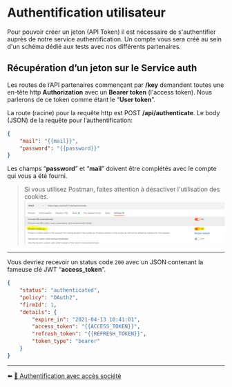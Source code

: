 # Authentification utilisateur

Pour pouvoir créer un jeton (API Token) il est nécessaire de s'authentifier auprès de notre service authentification. Un compte vous sera créé au sein d'un schéma dédié aux tests avec nos différents partenaires.

## Récupération d’un jeton sur le Service auth

Les routes de l’API partenaires commençant par **/key** demandent toutes une en-tête http **Authorization** avec un **Bearer token** (l'access token). Nous parlerons de ce token comme étant le “**User token**”.

La route (racine) pour la requête http est POST **/api/authenticate**. Le body (JSON) de la requête pour l’authentification:
```json
{
    "mail": "{{mail}}",
    "password": "{{password}}"
}
```

Les champs “**password**” et “**mail**” doivent être complétés avec le compte qui vous a été fourni.

> Si vous utilisez Postman, faites attention à désactiver l'utilisation des cookies.
![](../images/user_cookie.png)

---

Vous devriez recevoir un status code `200` avec un JSON contenant la fameuse clé JWT “**access_token**”.
```json
{
    "status": "authenticated",
    "policy": "OAuth2",
    "firmId": 1,
    "details": {
        "expire_in": "2021-04-13 10:41:01",
        "access_token": "{{ACCESS_TOKEN}}",
        "refresh_token": "{{REFRESH_TOKEN}}",
        "token_type": "bearer"
    }
}
```

---

⬅️ [🔸 Authentification avec accès société](./societe.md)
